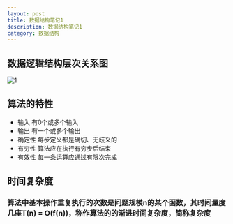 ```yaml
---
layout: post
title: 数据结构笔记1
description: 数据结构笔记1
category: 数据结构
---
```


## 数据逻辑结构层次关系图
![1](http://stevenjack1.github.io/picture/Datalogicalstructurehierarchydiagram.png)
## 算法的特性
* 输入 有0个或多个输入
* 输出 有一个或多个输出
* 确定性 每步定义都是确切、无歧义的
* 有穷性 算法应在执行有穷步后结束
* 有效性 每一条运算应通过有限次完成

## 时间复杂度
### 算法中基本操作重复执行的次数是问题规模n的某个函数，其时间量度几座T(n) = O(f(n))，称作算法的的渐进时间复杂度，简称复杂度

